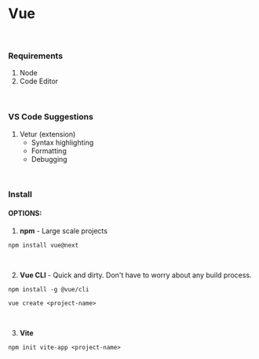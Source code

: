 # Vue

<br>

### Requirements
1. Node
1. Code Editor

<br>

### VS Code Suggestions
1. Vetur (extension) 
    - Syntax highlighting
    - Formatting
    - Debugging

<br>

### Install

#### OPTIONS:

1. **npm** - Large scale projects
```
npm install vue@next
```
<br>

2. **Vue CLI** - Quick and dirty. Don't have to worry about any build process.

```
npm install -g @vue/cli

vue create <project-name>
```

<br>

3. **Vite**  
```
npm init vite-app <project-name>
